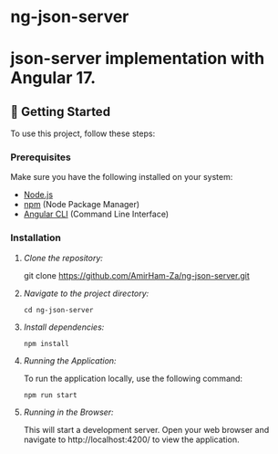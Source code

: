 # ng-json-server

# json-server implementation with Angular 17.

## 🚀 Getting Started

To use this project, follow these steps:

### Prerequisites

Make sure you have the following installed on your system:

- [Node.js](https://nodejs.org/)
- [npm](https://www.npmjs.com/) (Node Package Manager)
- [Angular CLI](https://angular.io/cli) (Command Line Interface)

### Installation

1. *Clone the repository:*

   git clone https://github.com/AmirHam-Za/ng-json-server.git
   
2. *Navigate to the project directory:*

   `cd ng-json-server`

3. *Install dependencies:*

   `npm install`

4. *Running the Application:*

   To run the application locally, use the following command:

   `npm run start`

5. *Running in the Browser:*

   This will start a development server. Open your web browser and navigate to
   http://localhost:4200/ to view the application.
   

